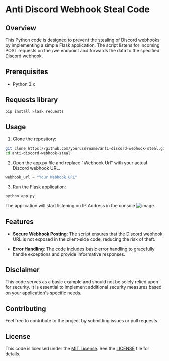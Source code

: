 # Anti Discord Webhook Steal Code
## Overview
This Python code is designed to prevent the stealing of Discord webhooks by implementing a simple Flask application. The script listens for incoming POST requests on the /we endpoint and forwards the data to the specified Discord webhook.

## Prerequisites
- Python 3.x
## Requests library
```bash
pip install Flask requests
```
## Usage
1. Clone the repository:
```bash
git clone https://github.com/yourusername/anti-discord-webhook-steal.git
cd anti-discord-webhook-steal
```
2. Open the app.py file and replace "Webhook Url" with your actual Discord webhook URL.
```python
webhook_url = "Your Webhook URL"
```
3. Run the Flask application:
```bash
python app.py
```
The application will start listening on IP Address in the console
![image](https://github.com/AxMilin/Anti-Webhook-Steal/assets/151182569/a81281f7-ee21-41a8-811b-c30c5b47b693)



## Features
- **Secure Webhook Posting**: The script ensures that the Discord webhook URL is not exposed in the client-side code, reducing the risk of theft.

- **Error Handling**: The code includes basic error handling to gracefully handle exceptions and provide informative responses.

## Disclaimer
This code serves as a basic example and should not be solely relied upon for security. It is essential to implement additional security measures based on your application's specific needs.

## Contributing
Feel free to contribute to the project by submitting issues or pull requests.

## License
This code is licensed under the [MIT License](LICENSE). See the [LICENSE](LICENSE) file for details.
